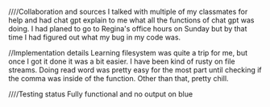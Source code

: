 ////Collaboration and sources 
I talked with multiple of my classmates for help and had chat gpt explain to me what all the functions of chat gpt was doing. I had planed to go to Regina's office hours on Sunday but by that time I had figured out 
what my bug in my code was. 

//Implementation details 
Learning filesystem was quite a trip for me, but once I got it done it was a bit easier. I have been kind of rusty on file streams. Doing read word was pretty easy for the most part until checking if the comma was
inside of the function. Other than that, pretty chill. 


////Testing status 
Fully functional and no output on blue
